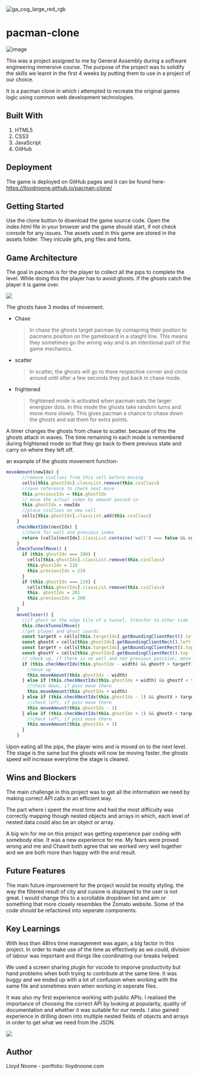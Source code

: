 ![ga_cog_large_red_rgb](https://cloud.githubusercontent.com/assets/40461/8183776/469f976e-1432-11e5-8199-6ac91363302b.png)

# pacman-clone

![image](https://user-images.githubusercontent.com/49749612/65820099-0528ce00-e21d-11e9-8ff8-f82e195a6171.png)

This was a project assigned to me by General Assembly during a software engineering immersive course. The purpose of the project was to solidify the skills we learnt in the first 4 weeks by putting them to use in a project of our choice.

It is a pacman clone in which i attempted to recreate the original games logic using common web development technologies.

## Built With

1. HTML5
2. CSS3
3. JavaScript
4. GitHub

## Deployment

The game is deployed on GitHub pages and it can be found here- https://lloydnoone.github.io/pacman-clone/

## Getting Started

Use the clone button to download the game source code. Open the index.html file in your browser and the game should start, if not check console for any issues. The assets used in this game are stored in the assets folder. They inlcude gifs, png files and fonts.

## Game Architecture

The goal in pacman is for the player to collect all the pips to complete the level. While doing this the player has to avoid ghosts. if the ghosts catch the player it is game over.

![](ezgif.com-video-to-gif.gif)

The ghosts have 3 modes of movement. 

* Chase
  > In chase the ghosts target pacman by comapring their postion to pacmans position on the gameboard in a staight line. This means they sometimes go the wrong way and is an intentional part of the game mechanics.
  
* scatter
  > In scatter, the ghosts will go to there respective corner and circle around until after a few seconds they put back in chase mode.
  
* frightened 
  > firghtened mode is activated when pacman eats the larger energizer dots. In this mode the ghosts take random turns and      move more slowly. This gives pacman a chance to chase down the ghosts and eat them for extra points.
  
A timer changes the ghosts from chase to scatter. because of this the ghosts attack in waves. The time remaining in each mode is remembered during frightened mode so that they go back to there previous state and carry on where they left off.

an example of the ghosts movement function-

```javascript
moveAmount(newIdx) {
      //remove cssClass from this cell before moving
      cells[this.ghostIdx].classList.remove(this.cssClass)
      //save reference to check next move
      this.previousIdx = this.ghostIdx
      // move the actual index by amount passed in
      this.ghostIdx = newIdx
      //place cssClass on new cell
      cells[this.ghostIdx].classList.add(this.cssClass)
    }
    checkNextIdx(nextIdx) {
      //check for wall and previous index
      return (cells[nextIdx].classList.contains('wall') === false && cells.indexOf(cells[nextIdx]) !== this.previousIdx)
    }
    checkTunnelMove() {
      if (this.ghostIdx === 200) {
        cells[this.ghostIdx].classList.remove(this.cssClass)
        this.ghostIdx = 218
        this.previousIdx = 219
      }
      if (this.ghostIdx === 219) {
        cells[this.ghostIdx].classList.remove(this.cssClass)
        this. ghostIdx = 201
        this.previousIdx = 200
      }
    }
    moveCloser() {
      //if ghost on the edge tile of a tunnel, transfer to other side
      this.checkTunnelMove()
      //get player and ghost coords
      const targetX = cells[this.targetIdx].getBoundingClientRect().left
      const ghostX = cells[this.ghostIdx].getBoundingClientRect().left
      const targetY = cells[this.targetIdx].getBoundingClientRect().top
      const ghostY = cells[this.ghostIdx].getBoundingClientRect().top
      // check up, if there is no wall and not previous position, move there
      if (this.checkNextIdx(this.ghostIdx - width) && ghostY > targetY) {
        //move up
        this.moveAmount(this.ghostIdx - width)
      } else if (this.checkNextIdx(this.ghostIdx + width) && ghostY < targetY) {
        //check down, if poss move there
        this.moveAmount(this.ghostIdx + width)
      } else if (this.checkNextIdx(this.ghostIdx - 1) && ghostX > targetX) {
        //check left, if poss move there
        this.moveAmount(this.ghostIdx - 1)
      } else if (this.checkNextIdx(this.ghostIdx + 1) && ghostX < targetX) {
        //check left, if poss move there
        this.moveAmount(this.ghostIdx + 1)
      }
    }
```

Upon eating all the pips, the player wins and is moved on to the next level. The stage is the same but the ghosts will now be moving faster. the ghosts speed will increase everytime the stage is cleared. 

## Wins and Blockers

The main challenge in this project was to get all the information we need by making correct API calls in an efficient way. 

The part where i spent the most time and had the most difficulty was correctly mapping though nested objects and arrays in which, each level of nested data could also be an object or array.  

A big win for me on this project was getting experience pair coding with somebody else. It was a new experience for me. My fears were proved wrong and me and Chawit both agree that we worked very well together and we are both more than happy with the end result.

## Future Features

The main future improvement for the project would be moslty styling. the way the filtered result of city and cuisine is displayed to the user is not great. I would change this to a scrollable dropdown list and aim or something that more closely resembles the Zomato website. Some of the code should be refactored into seperate components.

## Key Learnings

With less than 48hrs time management was again, a big factor in this project. In order to make use of the time as effectively as we could, division of labour was important and things like coordinating our breaks helped. 

We used a screen sharing plugin for vscode to imporve productivity but hand problems when both trying to contribute at the same time. It was buggy and we ended up with a lot of confusion when working with the same file and sometimes even when working in seperate files. 

It was also my first experience working with public APIs. I realised the importance of choosing the correct API by looking at popularity, quality of documentation and whether it was suitable for our needs. I also gained experience in drilling down into multiple nested fields of objects and arrays in order to get what we need from the JSON.

![](leveleditor.gif)

## Author 

Lloyd Noone - portfolio: lloydnoone.com
